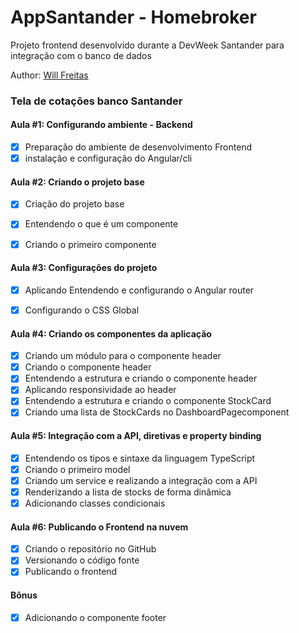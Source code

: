 # AppSantander - Homebroker
Projeto frontend desenvolvido durante a DevWeek Santander para integração com o banco de dados

Author: [Will Freitas](https://github.com/WdvOps)

### Tela de cotações banco Santander

#### Aula #1: Configurando ambiente - Backend

 - [x] Preparação do ambiente de desenvolvimento Frontend
 - [x] instalação e configuração do Angular/cli 

#### Aula #2: Criando o projeto base

 - [x] Criação do projeto base
 - [x] Entendendo o que é um componente
 - [x] Criando o primeiro componente
 

#### Aula #3: Configurações do projeto

 - [x] Aplicando Entendendo e configurando o Angular router
 - [x] Configurando o CSS Global


#### Aula #4: Criando os componentes da aplicação

 - [x] Criando um módulo para o componente header 
 - [x] Criando o componente header
 - [x] Entendendo a estrutura e criando o componente header
 - [x] Aplicando responsividade ao header
 - [x] Entendendo a estrutura e criando o componente StockCard
 - [x] Criando uma lista de StockCards no DashboardPagecomponent

#### Aula #5: Integração com a API, diretivas e property binding

 - [x] Entendendo os tipos e sintaxe da linguagem TypeScript
 - [x] Criando o primeiro model
 - [x] Criando um service e realizando a integração com a API
 - [x] Renderizando a lista de stocks de forma dinâmica
 - [x] Adicionando classes condicionais

#### Aula #6: Publicando o Frontend na nuvem

 - [x] Criando o repositório no GitHub
 - [x] Versionando o código fonte
 - [x] Publicando o frontend

#### Bônus 

- [x] Adicionando o componente footer
